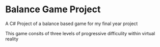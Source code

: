 # Balance Game Project
 A C# Project of a balance based game for my final year project
 
 This game consits of three levels of progressive difficulity within virtual reality
 

